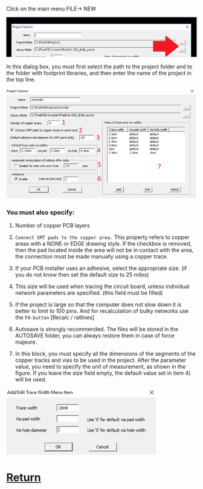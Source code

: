 Click on the main menu FILE-> NEW

![](pictures/new_proj1.png)

In this dialog box, you must first select the path to the project folder and to the folder with footprint libraries, and then enter the name of the project in the top line.

![](pictures/new_proj2.png)

### You must also specify:

1) Number of copper PCB layers

2) `Connect SMT pads to the copper area.` This property refers to copper areas with a NONE or EDGE drawing style. If the checkbox is removed, then the pad located inside the area will not be in contact with the area, the connection must be made manually using a copper trace.

3) If your PCB installer uses an adhesive, select the appropriate size. (if you do not know then set the default size to 25 miles)

4) This size will be used when tracing the circuit board, unless individual network parameters are specified. (this field must be filled)

5) if the project is large so that the computer does not slow down it is better to limit to 100 pins. And for recalculation of bulky networks use the `F9-button` [Recalc / ratlines]

6) Autosave is strongly recommended. The files will be stored in the AUTOSAVE folder, you can always restore them in case of force majeure.

7) In this block, you must specify all the dimensions of the segments of the copper tracks and vias to be used in the project. After the parameter value, you need to specify the unit of measurement, as shown in the figure. If you leave the size field empty, the default value set in item 4) will be used.

![](pictures/new_proj3.png)

# [Return](How_to.md)
